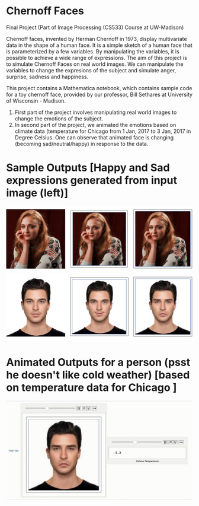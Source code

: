 # Chernoff Faces
Final Project (Part of Image Processing (CS533) Course at UW-Madison)

Chernoff faces, invented by Herman Chernoff in 1973, display multivariate data in the shape of a human face.  It is a simple sketch of a human face that is parameterized by a few variables. By manipulating the variables, it is possible to achieve a wide range of expressions. The aim of this project is to simulate Chernoff Faces on real world images. We can manipulate the variables to change the expresions of the subject and simulate anger, surprise, sadness and happiness.

This project contains a Mathematica notebook, which contains sample code for a toy chernoff face, provided by our professor, Bill Sethares at University of Wisconsin - Madison.


1. First part of the project involves manipulating real world images to change the emotions of the subject.
2. In second part of the project, we animated the emotions based on climate data (temperature for Chicago from 1 Jan, 2017 to 3 Jan, 2017 in Degree Celsius. One can observe that animated face is changing (becoming sad/neutral/happy) in response to the data.

# Sample Outputs [Happy and Sad expressions generated from input image (left)]
![](sansa-expressions.png)
![](person1-expressions.png)

# Animated Outputs for a person (psst he doesn't like cold weather) [based on temperature data for Chicago ]
![](chernoff-faces-animation.gif)
